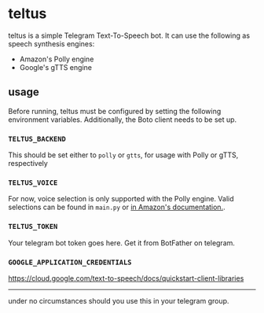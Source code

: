 # teltus
teltus is a simple Telegram Text-To-Speech bot. It can use the following as speech synthesis engines:
* Amazon's Polly engine
* Google's gTTS engine

## usage
Before running, teltus must be configured by setting the following environment variables. Additionally, the Boto client needs to be set up.

### ```TELTUS_BACKEND```
This should be set either to ```polly``` or ```gtts```, for usage with Polly or gTTS, respectively

### ```TELTUS_VOICE```
For now, voice selection is only supported with the Polly engine. Valid selections can be found in ```main.py``` or [in Amazon's documentation.](https://docs.aws.amazon.com/polly/latest/dg/voicelist.html).

### ```TELTUS_TOKEN```
Your telegram bot token goes here. Get it from BotFather on telegram.

### ```GOOGLE_APPLICATION_CREDENTIALS```
https://cloud.google.com/text-to-speech/docs/quickstart-client-libraries


---

under no circumstances should you use this in your telegram group.
